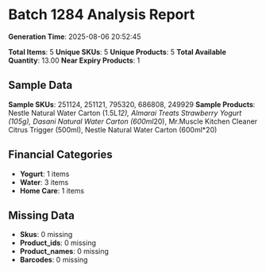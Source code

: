 # Batch 1284 Analysis Report

**Generation Time**: 2025-08-06 20:52:45

**Total Items**: 5
**Unique SKUs**: 5
**Unique Products**: 5
**Total Available Quantity**: 13.00
**Near Expiry Products**: 1

## Sample Data
**Sample SKUs**: 251124, 251121, 795320, 686808, 249929
**Sample Products**: Nestle Natural Water Carton (1.5L*12), Almarai Treats Strawberry Yogurt (105g), Dasani Natural Water Carton (600ml*20), Mr.Muscle Kitchen Cleaner Citrus Trigger (500ml), Nestle Natural Water Carton (600ml*20)

## Financial Categories
- **Yogurt**: 1 items
- **Water**: 3 items
- **Home Care**: 1 items

## Missing Data
- **Skus**: 0 missing
- **Product_ids**: 0 missing
- **Product_names**: 0 missing
- **Barcodes**: 0 missing
